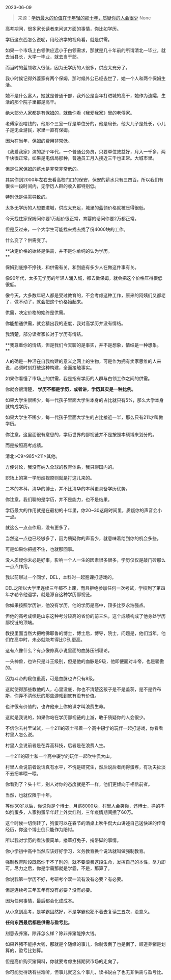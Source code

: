 2023-06-09

> 来源：[学历最大的价值在于年轻的那十年，质疑你的人会很少](http://mp.weixin.qq.com/s?__biz=MzU0MjYwNDU2Mw==&amp;mid=2247511324&amp;idx=2&amp;sn=3e81d56d4fae1b7ec58cc74846ef17a6&amp;chksm=fb1ac160cc6d487661faa147b1601faba273e0783e0cb604b2804150f0652187f1ddf8168d73&amp;scene=127#wechat_redirect)
> None

高考期间，很多家长读者来问这方面的事情，你比如学历。  

学历这东西怎么说呢，用经济学的视角看，就是供需。  

如果一个市场上白领供应远小于白领需求，那就是几十年前的所谓清北一毕业，就去当县长，大学一毕业，就去当干部。  

而当时的蓝领收入很低，因为无学历的人很多，供应太充分了。

我小时候记得外婆家有两个保姆，那时候外公已经去世了，她一个人和两个保姆生活。  

她不是什么富人，她就是普通干部，我外公是当年打进城的高干，她作为遗孀，生活的那个院子里都是高干。

绝大部分人家都是有保姆的，就像你看《我爱我家》里的老傅家。

老傅家没啥钱的，他那个三室一厅是单位分的，他是局长，他大儿子是处长，小儿子是无业游民，家里一直有保姆。

因为在当年，保姆的费用非常低。  

《我爱我家》演的那个年代，一个普通公务员，只要单位效益好，月入一千多，两千块很正常。如果是电信局那种，普通员工月入接近三千也正常。大城市里。  

但是住家保姆的薪水是非常非常低的。

其实你到2000年左右去看高校门口的保安，保安的薪水只有三四百，所以我们有很长一段时间内，无学历人群的收入都特别低。  

特别低是供需导致的。  

太多无学历的人想要进城，供应太充足，城里的蓝领价格就被压得很低。  

今天找住家保姆问你要1万起价很正常，育婴的话问你要2万都正常。  

但是反过来，一个大学生可能找来找去找了份4000块的工作。  

什么变了？供需变了。  

 **决定价格的始终是供需，并不是你单纯的认为学历。  
**

保姆到底挣不挣钱，和供需有关，和到底有多少人在做这件事有关。  

像90年代，太多无学历的年轻人涌入城，都去做保姆，就会把这个价格压得很低很低。

像今天，大多数年轻人都是受过教育的，不会考虑这种工作，原来的阿姨们又都老了，做不动了，就会把这个价格抬起来。  

供需，决定价格的始终是供需。  

你能想通供需，就会猜出我的态度，我对高学历并没有情结。  

我清楚，部分读者家长对于学历有情结。

 **我尊重你的情结，但是我们今天聊的是事实，并不是想象，情结是一种想象。  
**

人的确是一种活在自我构建的意义之网上的生物，可是作为拥有卖家思维的人来说，必须时刻打破这种构建，全面接触事实。  

如果你看懂了市场上的供需，我是指有学历的人群与白领工作之间的供需。  

你就会很清楚， **学历不都是学历，或者讲，学历其实是一种比例。**

如果大学生很稀少，每一代孩子里面大学生本身的占比就只有5%，那么大学本身就构成学历。  

如果大学生不稀少，每一代孩子里面大学生的占比接近一半，那么只有211才叫做学历。

你注意，这里面很有意思的，学历世界的鄙视链并不是按照本硕博来划分的。  

而是按照高考成绩。  

清北>C9>985>211>其他。  

方便讨论，我没有纳入全球的教育体系，我只聊国内的。  

职场上的第一学历歧视原则就是打这儿来的。  

二本的本科，清华的博士，并不比清华的本科更具备学历优势。  

你注意，我们聊的是学历，并不是能力，也不是结果。  

学历最大的作用就是在最初的十年里，你20~30这段时间里，质疑你的声音会小一点。  

就这么一点点作用，没有更多了。  

当然这一点也已经够多了，因为质疑你的声音少，就意味着给到你的机会多些。  

可是如果你把握不住，也就那回事。  

没人质疑你未必是好事，影响一个人一生的因素很多很多，学历仅仅是敲门砖那么一点点作用。  

我以前聊过一个同学，DEL，本科时一起翘课打游戏的。

DEL之所以大学里连续三年都不上课，而且拒绝参加任何一次考试，学校到了第四年才勒令他退学，就是源自这种学历鄙视链。

你如果按照学历讲，他没有学历，他的学历是高中，顶多比罗永浩强点。

但他的高考成绩是山东这种考分较高的省份的前三名，这个成绩构成了他身处学历鄙视链的顶端。  

教授里面当然大把哈佛耶鲁的博士，博士后，博导，院士，问题是，他们当年，他们在高中时，未必就能考得比DEL更高。  

这有点像什么？有点像修真小说里面的血脉压制理论。  

一头神兽，也许只是斗王级别，但是他的血脉是9级，他即便面对斗帝，也是骄傲的。  

因为斗帝的段位虽高，可是血脉也许只有8级。  

这就使得那些教他的人，心里没底，你也不清楚这孩子是不是盖茨，是不是乔布斯，你弄不清他玩的那些游戏到底有没有价值。  

也许很有价值的，也许他来上你的课才叫浪费生命。

这就是我说的，如果你站在学历鄙视链的上游，敢于质疑你的人会很少。

不信你去村里试试，一个211的硕士带着一个高中辍学的玩伴一起打游戏，你看看村里人怎么说。  

村里人会说前者是在弄高科技，后者是在浪费人生。  

一个211的硕士和一个高中辍学的玩伴一起吹牛侃大山。  

村里人会说前者说话真有水平，不愧是研究生，然后说后者闲得蛋疼，有功夫扯淡不去把羊喂一喂。

你看到了？头十年，别人对你的态度就是不一样，他们更倾向于相信前者。  

当然，也就仅限于十年。  

等你30岁以后，你说你是个博士，月薪8000块，村里人会笑你，还博士，挣的不如狗蛋多，人家狗蛋早年赶上外卖红利，三年疫情期间攒了60万。  

这个时候一切倒转了，狗蛋可以在春节的酒桌上吹牛侃大山讲述自己送快递的传奇经历，你这个博士倒只能作为陪衬。

所以我对学历的看法很简单，搂草打兔子，捎带脚的事情。  

你小学初中高中当然应该好好学习，义务教育换个说法就叫做强制教育。  

强制教育阶段既然你干不了别的，就不要浪费这段生命，发挥自己的本性，尽力即可。尽力之后，你是学霸那就是学霸，不是，那算了。  

你说我第一学历不好，考研考个双一流有没有必要？有必要。

但是连续考三年五年有没有必要？没有必要。

因为任何事情，最后都会化成成本。

从小念到高考，是学霸固然好，不是学霸也犯不着去复读三五次，没意义。

 **任何东西最后都是供需与盈亏比。**

刻意去养猪，除非怎么样？除非养猪能挣大钱。  

如果养猪不能挣大钱，那就是个随缘的事儿，你剩饭倒了也是倒了，顺道养猪是划算的，盈亏比划算。  

但是高价购买猪饲料，你就要考虑生猪期货市场的走向了。  

你可能觉得话有些难听，但事儿就这么个事儿，读书说白了也无非供需与盈亏比。

